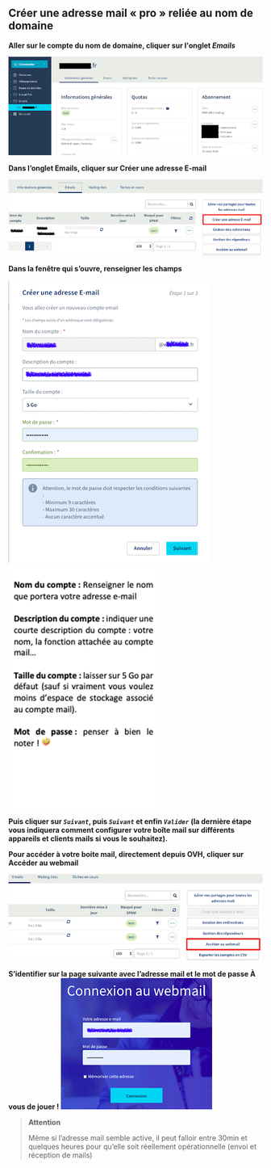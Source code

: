 ## Créer une adresse mail « pro » reliée au nom de domaine
**Aller sur le compte du nom de domaine, cliquer sur l'onglet _Emails_**

![img1](img/image001.png)


**Dans l’onglet Emails, cliquer sur Créer une adresse E-mail**

![img2](img/image003.png)


**Dans la fenêtre qui s’ouvre, renseigner les champs**

![img3](img/image004.png) ![img4](img/image005.png)

**Puis cliquer sur *`Suivant`*, puis *`Suivant`* et enfin *`Valider`* (la dernière étape vous indiquera comment configurer votre boîte mail sur différents appareils et clients mails si vous le souhaitez).**



**Pour accéder à votre boite mail, directement depuis OVH, cliquer sur Accéder au webmail**

![img5](img/image006.png)

**S’identifier sur la page suivante avec l’adresse mail et le mot de passe
À vous de jouer !**
 ![img6](img/image007.png)

> **Attention**
> 
> Même si l’adresse mail semble active, il peut falloir entre 30min et quelques heures pour qu’elle soit réellement opérationnelle (envoi et réception de mails)
